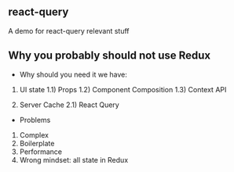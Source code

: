 ## react-query
A demo for react-query relevant stuff

## Why you probably should not use Redux
- Why should you need it we have:
1) UI state
1.1) Props
1.2) Component Composition
1.3) Context API

2) Server Cache
2.1) React Query

- Problems
1) Complex
2) Boilerplate
3) Performance
4) Wrong mindset: all state in Redux
